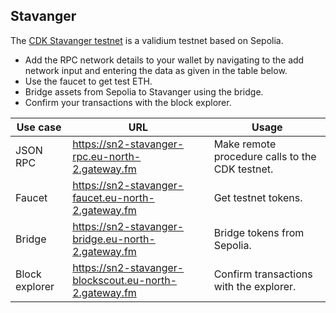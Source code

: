 ## Stavanger

The [CDK Stavanger testnet](https://polygon.technology/cdk-stavanger-testnet) is a validium testnet based on Sepolia.

- Add the RPC network details to your wallet by navigating to the add network input and entering the data as given in the table below.
- Use the faucet to get test ETH.
- Bridge assets from Sepolia to Stavanger using the bridge.
- Confirm your transactions with the block explorer.

| Use case | URL | Usage |
| ------- | ----------- | --------- | 
| JSON RPC | https://sn2-stavanger-rpc.eu-north-2.gateway.fm | Make remote procedure calls to the CDK testnet. |
| Faucet | https://sn2-stavanger-faucet.eu-north-2.gateway.fm | Get testnet tokens. |
| Bridge | https://sn2-stavanger-bridge.eu-north-2.gateway.fm | Bridge tokens from Sepolia. |
| Block explorer | https://sn2-stavanger-blockscout.eu-north-2.gateway.fm | Confirm transactions with the explorer. |